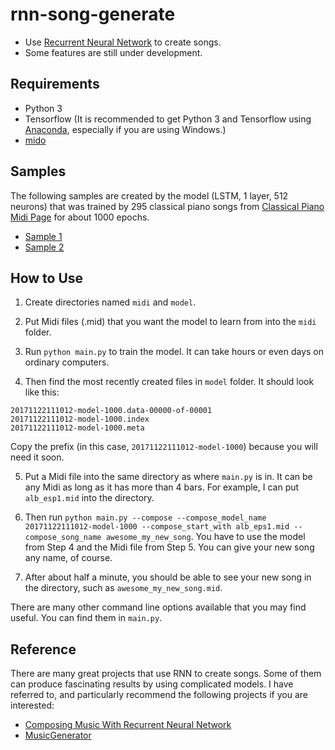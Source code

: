# rnn-song-generate
- Use [Recurrent Neural Network](https://en.wikipedia.org/wiki/Recurrent_neural_network) to create songs.
- Some features are still under development.

## Requirements
- Python 3
- Tensorflow (It is recommended to get Python 3 and Tensorflow using [Anaconda](https://anaconda.org/), especially if you are using Windows.)
- [mido](http://mido.readthedocs.io/en/latest/)

## Samples
The following samples are created by the model (LSTM, 1 layer, 512 neurons) that was trained by 295 classical piano songs from [Classical Piano Midi Page](http://www.piano-midi.de/) for about 1000 epochs.
- [Sample 1](https://www.dropbox.com/s/vymdt07bkls7o7n/sample_1.mp3?dl=0)
- [Sample 2](https://www.dropbox.com/s/epp41z7zkk63duk/sample_2.mp3?dl=0)

## How to Use
1. Create directories named `midi` and `model`.

2. Put Midi files (.mid) that you want the model to learn from into the `midi` folder.

3. Run `python main.py` to train the model. It can take hours or even days on ordinary computers. 

4. Then find the most recently created files in `model` folder. It should look like this:

```
20171122111012-model-1000.data-00000-of-00001
20171122111012-model-1000.index
20171122111012-model-1000.meta
```

Copy the prefix (in this case, `20171122111012-model-1000`) because you will need it soon.

5. Put a Midi file into the same directory as where `main.py` is in. It can be any Midi as long as it has more than 4 bars. 
For example, I can put `alb_esp1.mid` into the directory.

6. Then run `python main.py --compose --compose_model_name 20171122111012-model-1000 --compose_start_with alb_eps1.mid --compose_song_name awesome_my_new_song`.
You have to use the model from Step 4 and the Midi file from Step 5. You can give your new song any name, of course.

7. After about half a minute, you should be able to see your new song in the directory, such as `awesome_my_new_song.mid`.


There are many other command line options available that you may find useful. You can find them in `main.py`.

## Reference
There are many great projects that use RNN to create songs. Some of them can produce fascinating results by using complicated models.
I have referred to, and particularly recommend the following projects if you are interested:
- [Composing Music With Recurrent Neural Network](http://www.hexahedria.com/2015/08/03/composing-music-with-recurrent-neural-networks/)
- [MusicGenerator](https://github.com/Conchylicultor/MusicGenerator)


